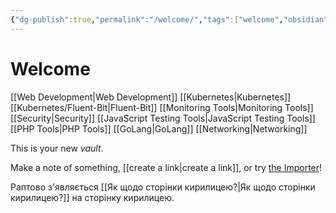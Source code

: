 ```yaml
---
{"dg-publish":true,"permalink":"/welcome/","tags":["welcome","obsidian","gardenEntry","gardenEntry","gardenEntry","gardenEntry","gardenEntry","gardenEntry"]}
---
```


# Welcome
[[Web Development\|Web Development]]
[[Kubernetes\|Kubernetes]]
[[Kubernetes/Fluent-Bit\|Fluent-Bit]]
[[Monitoring Tools\|Monitoring Tools]]
[[Security\|Security]]
[[JavaScript Testing Tools\|JavaScript Testing Tools]]
[[PHP Tools\|PHP Tools]]
[[GoLang\|GoLang]]
[[Networking\|Networking]]

This is your new *vault*.

Make a note of something, [[create a link\|create a link]], or try [the Importer](https://help.obsidian.md/Plugins/Importer)!

Раптово з'являється [[Як щодо сторінки кирилицею?\|Як щодо сторінки кирилицею?]] на сторінку кирилицею.